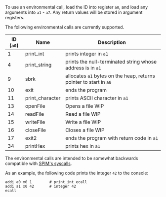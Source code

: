 To use an environmental call, load the ID into register `a0`, and load any arguments into `a1` - `a7`. Any return values will be stored in argument registers.

The following environmental calls are currently supported.

| ID (`a0`)  | Name            | Description                                                         |
| ---------- | --------------- | ------------------------------------------------------------------- |
| 1          | print_int       | prints integer in `a1`                                              |
| 4          | print_string    | prints the null-terminated string whose address is in `a1`          |
| 9          | sbrk            | allocates `a1` bytes on the heap, returns pointer to start in `a0`  |
| 10         | exit            | ends the program                                                    |
| 11         | print_character | prints ASCII character in `a1`                                      |
| 13         | openFile        | Opens a file WIP                                                    |
| 14         | readFile        | Read a file WIP                                                     |
| 15         | writeFile       | Write a file WIP                                                    |
| 16         | closeFile       | Closes a file WIP                                                   |
| 17         | exit2           | ends the program with return code in `a1`                           |
| 34         | printHex        | prints hex in `a1`                                                  |

The environmental calls are intended to be somewhat backwards compatible with [SPIM's syscalls](https://www.doc.ic.ac.uk/lab/secondyear/spim/node8.html).

As an example, the following code prints the integer `42` to the console:

    addi a0 x0 1        # print_int ecall
    addi a1 x0 42       # integer 42
    ecall

